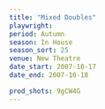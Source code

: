 ```yaml
---
title: "Mixed Doubles"
playwright:
period: Autumn
season: In House
season_sort: 25
venue: New Theatre
date_start: 2007-10-17
date_end: 2007-10-18

prod_shots: 9gCW4G
---
```

